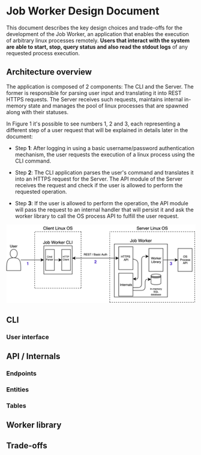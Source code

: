 # Job Worker Design Document

This document describes the key design choices and trade-offs for the development of the Job Worker, an application
that enables the execution of arbitrary linux processes remotely. <strong>Users that interact with the system are able to start, stop,
query status and also read the stdout logs</strong> of any requested process execution.

## Architecture overview

The application is composed of 2 components: The CLI and the Server. The former is responsible for parsing user input and translating it
into REST HTTPS requests. The Server receives such requests, maintains internal in-memory state and manages the pool of linux processes that are spawned
along with their statuses.

In Figure 1 it's possible to see numbers 1, 2 and 3, each representing a different step of a user request that will be explained in details later in the document:

* Step <strong>1</strong>: After logging in using a basic username/password authentication mechanism, the user requests the execution of a linux process using the
  CLI command.

* Step <strong>2</strong>: The CLI application parses the user's command and translates it into an HTTPS request for the Server. The API module of the Server receives
the request and check if the user is allowed to perform the requested operation.

* Step <strong>3</strong>: If the user is allowed to perform the operation, the API module will pass the request to an internal handler that will persist it and ask
the worker library to call the OS process API to fulfill the user request.

![Architecture](../assets/images/architecture.png)

## CLI

### User interface

## API / Internals

### Endpoints

### Entities

### Tables

## Worker library

## Trade-offs